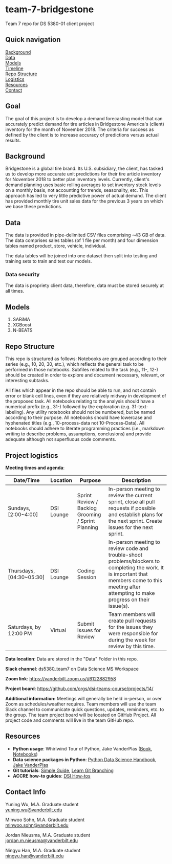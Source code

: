 # team-7-bridgestone
Team 7 repo for DS 5380-01 client project

## Quick navigation

[Background](#background)\
[Data](#data)\
[Models](#models)\
[Timeline](#timeline)\
[Repo Structure](#repo-structure)\
[Logistics](#project-logistics)\
[Resources](#resources)\
[Contact](#contact-info)

## Goal
The goal of this project is to develop a demand forecasting model that can accurately predict demand for tire articles in Bridgestone America's (client) inventory for the month of November 2018. The criteria for success as defined by the client is to increase accuracy of predictions versus actual results. 

## Background

Bridgestone is a global tire brand. Its U.S. subsidiary, the client, has tasked us to develop more accurate unit predictions for their tire article inventory for November 2018 to better plan inventory levels. Currently, client's demand planning uses basic rolling averages to set inventory stock levels on a monthly basis, not accounting for trends, seasonality, etc. This approach has led to very little predictive power of actual demand. The client has provided monthly tire unit sales data for the previous 3 years on which we base these predictions.

## Data

The data is provided in pipe-delimited CSV files comprising ~43 GB of data. The data comprises sales tables (of 1 file per month) and four dimension tables named product, store, vehicle, individual. 

The data tables will be joined into one dataset then split into testing and training sets to train and test our models. 

### Data security

The data is propriety client data, therefore, data must be stored securely at all times.

## Models
1. SARiMA
2. XGBoost
3. N-BEATS



## Repo Structure

This repo is structured as follows: Notebooks are grouped according to
their series (e.g., 10, 20, 30, etc.), which reflects the general task
to be performed in those notebooks. Subfiles related to the task (e.g.,
11-, 12-) should be created in order to explore and document necessary,
relevant, or interesting subtasks.

All files which appear in the repo should be able to run, and not
contain error or blank cell lines, even if they are relatively midway in
development of the proposed task. All notebooks relating to the analysis
should have a numerical prefix (e.g., 31-) followed by the exploration
(e.g. 31-text-labeling). Any utility notebooks should not be numbered,
but be named according to their purpose. All notebooks should have
lowercase and hyphenated titles (e.g., 10-process-data not
10-Process-Data). All notebooks should adhere to literate programming
practices (i.e., markdown writing to describe problems, assumptions,
conclusions) and provide adequate although not superfluous code
comments.

## Project logistics

**Meeting times and agenda**: 

| Date/Time | Location | Purpose | Description |
| ------------- | ------------- | ------------- | ------------- | 
| Sundays, [2:00~4:00] | DSI Lounge | Sprint Review / Backlog Grooming / Sprint Planning | In-person meeting to review the current sprint, close all pull requests if possible and establish plans for the next sprint. Create issues for the next sprint. |
| Thursdays, [04:30~05:30]  | DSI Lounge | Coding Session | In-person meeting to review code and trouble-shoot problems/blockers to completing the work. It is important that members come to this meeting after attempting to make progress on their issue(s).|
| Saturdays, by 12:00 PM | Virtual | Submit Issues for Review | Team members will create pull requests for the issues they were responsible for during the week for review by this time. |

**Data location**: Data are stored in the "Data" Folder in this repo. 

**Slack channel**: ds5380_team7 on Data Science MS Workspace

**Zoom link**:
<https://vanderbilt.zoom.us/j/6122882958>

**Project board**:
<https://github.com/orgs/dsi-teams-course/projects/14/>

**Additional information:**
Meetings will generally be held in-person, or over Zoom as schedules/weather requires.
Team members will use the team Slack channel to communicate quick questions, updates, reminders, etc. to the group. 
The team project board will be located on GitHub Project. All project code and comments will live in the team GitHub repo. 

## Resources

-   **Python usage**: Whirlwind Tour of Python, Jake VanderPlas
    ([Book](https://learning.oreilly.com/library/view/a-whirlwind-tour/9781492037859/),
    [Notebooks](https://github.com/jakevdp/WhirlwindTourOfPython))
-   **Data science packages in Python**: [Python Data Science Handbook,
    Jake
    VanderPlas](https://jakevdp.github.io/PythonDataScienceHandbook/)
-   **Git tutorials**: [Simple
    Guide](https://rogerdudler.github.io/git-guide/), [Learn Git
    Branching](https://learngitbranching.js.org/?locale=en_US)
-   **ACCRE how-to guides**: [DSI
    How-tos](https://github.com/vanderbilt-data-science/how-tos)

## Contact Info

Yuning Wu, M.A. Graduate student\
[yuning.wu\@vanderbilt.edu](mailto:yuning.wu@vanderbilt.edu)

Minwoo Sohn, M.A. Graduate student\
[minwoo.sohn\@vanderbilt.edu](mailto:minwoo.sohn@vanderbilt.edu)

Jordan Nieusma, M.A. Graduate student\
[jordan.m.nieusma\@vanderbilt.edu](mailto:jordan.m.nieusma@vanderbilt.edu)

Ningyu Han, M.A. Graduate student\
[ningyu.han\@vanderbilt.edu](mailto:ningyu.han@vanderbilt.edu)
